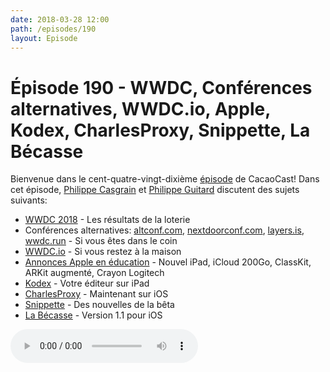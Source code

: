 ```yaml
---
date: 2018-03-28 12:00
path: /episodes/190
layout: Episode
---
```

# Épisode 190 - WWDC, Conférences alternatives, WWDC.io, Apple, Kodex, CharlesProxy, Snippette, La Bécasse
<p>Bienvenue dans le cent-quatre-vingt-dixième <a href="https://archive.org/download/cacaocast/cacaocast_190.mp3" title="CacaoCast Episode 190">épisode</a> de CacaoCast! Dans cet épisode, <a href="http://www.twitter.com/philippec" title="Philippe Casgrain sur Twitter">Philippe Casgrain</a> et <a href="http://www.twitter.com/philippeguitard" title="Philippe Guitard sur Twitter">Philippe Guitard</a> discutent des sujets suivants:</p>
<ul><li><a href="https://developer.apple.com/wwdc/" title="WWDC 2018">WWDC 2018</a> - Les résultats de la loterie</li>
<li>Conférences alternatives: <a href="http://altconf.com" title="altconf.com">altconf.com</a>, <a href="https://nextdoorconf.com" title="nextdoorconf.com">nextdoorconf.com</a>, <a href="https://layers.is" title="layers.is">layers.is</a>, <a href="https://wwdc.run" title="wwdc.run">wwdc.run</a> - Si vous êtes dans le coin</li>
<li><a href="https://wwdc.io" title="WWDC.io">WWDC.io</a> - Si vous restez à la maison</li>
<li><a href="https://www.apple.com/ca/apple-events/march-2018/" title="Annonces Apple en éducation">Annonces Apple en éducation</a> - Nouvel iPad, iCloud 200Go, ClassKit, ARKit augmenté, Crayon Logitech</li>
<li><a href="https://kodex.space" title="Kodex">Kodex</a> - Votre éditeur sur iPad</li>
<li><a href="https://www.charlesproxy.com/documentation/ios/" title="CharlesProxy">CharlesProxy</a> - Maintenant sur iOS</li>
<li><a href="https://snippette.com/" title="Snippette">Snippette</a> - Des nouvelles de la bêta</li>
<li><a href="https://labecasse.com" title="La Bécasse">La Bécasse</a> - Version 1.1 pour iOS</li>
</ul>
<p><audio controls><source src="https://archive.org/download/cacaocast/cacaocast_190.mp3" type="audio/mpeg"><source src="https://archive.org/download/cacaocast/cacaocast_190.mp3" type="audio/mp4">Votre navigateur ne supporte pas l'élément audio / Your browser does not support the audio element.</audio></p>
